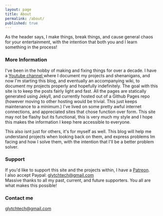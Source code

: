 ```yaml
---
layout: page
title: About
permalink: /about/
published: true
---
```


As the header says, I make things, break things, and cause general chaos for your entertainment, with the intention that both you and I learn something in the process! 

### More Information
<p>I've been in the hobby of making and fixing things for over a decade. I have a <a href="https://youtube.com/glytch"> Youtube channel </a> where I document my projects and shenanigans, and now I'm starting this blog, and eventually an accompanying wiki, to document my projects properly and hopefully indefinitely. The goal with this site is to keep the posts fairly light and fast. All the pages are statically generated using Jekyll, and currently hosted out of a Github Pages repo (however moving to other hosting would be trivial. This just keeps maintenance to a minimum.) 
I've lived on some pretty awful internet connections, and appreciated sites that chose function over form. This site may not be flashy but its functional, this is very much my style and I hope this makes the information I keep here accessible to everyone. </p>
<p> This also isnt just for others, it's for myself as well. This blog will help me understand projects when looking back on them, and express problems Im facing and how I solve them, with the intention that I'll be a better problem solver. </p> 

### Support 
If you'd like to support this site and the projects within, I have a [Patreon](https://www.patreon.com/glytchtech).  
I also accept Paypal: glytchtech@gmail.com  
Massive thanks to all my past, current, and future supporters. You all are what makes this possible!  

### Contact me
[glytchtech@gmail.com](mailto:glytchtech@gmail.com)
